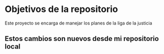 # Objetivos de la repositorio

Este proyecto se encarga de manejar los planes de la liga de la justicia


## Estos cambios son nuevos desde mi repositorio local